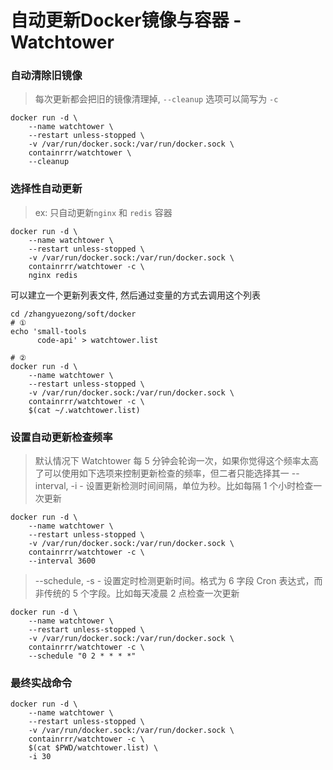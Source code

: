 # 自动更新Docker镜像与容器 - Watchtower

### 自动清除旧镜像

> 每次更新都会把旧的镜像清理掉, `--cleanup` 选项可以简写为 `-c`

```shell script
docker run -d \
    --name watchtower \
    --restart unless-stopped \
    -v /var/run/docker.sock:/var/run/docker.sock \
    containrrr/watchtower \
    --cleanup
```

### 选择性自动更新

> ex: 只自动更新`nginx` 和 `redis` 容器

```shell script
docker run -d \
    --name watchtower \
    --restart unless-stopped \
    -v /var/run/docker.sock:/var/run/docker.sock \
    containrrr/watchtower -c \
    nginx redis
```

可以建立一个更新列表文件, 然后通过变量的方式去调用这个列表

```shell script
cd /zhangyuezong/soft/docker
# ① 
echo 'small-tools
      code-api' > watchtower.list

# ② 
docker run -d \
    --name watchtower \
    --restart unless-stopped \
    -v /var/run/docker.sock:/var/run/docker.sock \
    containrrr/watchtower -c \
    $(cat ~/.watchtower.list)
```

### 设置自动更新检查频率

> 默认情况下 Watchtower 每 5 分钟会轮询一次，如果你觉得这个频率太高了可以使用如下选项来控制更新检查的频率，但二者只能选择其一
> --interval, -i - 设置更新检测时间间隔，单位为秒。比如每隔 1 个小时检查一次更新

```shell script
docker run -d \
    --name watchtower \
    --restart unless-stopped \
    -v /var/run/docker.sock:/var/run/docker.sock \
    containrrr/watchtower -c \
    --interval 3600
```

> --schedule, -s - 设置定时检测更新时间。格式为 6 字段 Cron 表达式，而非传统的 5 个字段。比如每天凌晨 2 点检查一次更新

```shell script
docker run -d \
    --name watchtower \
    --restart unless-stopped \
    -v /var/run/docker.sock:/var/run/docker.sock \
    containrrr/watchtower -c \
    --schedule "0 2 * * * *"
```

### 最终实战命令

```shell script
docker run -d \
    --name watchtower \
    --restart unless-stopped \
    -v /var/run/docker.sock:/var/run/docker.sock \
    containrrr/watchtower -c \
    $(cat $PWD/watchtower.list) \
    -i 30
```

